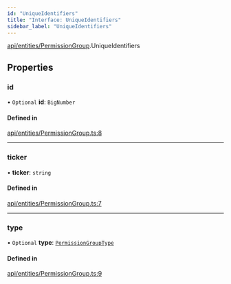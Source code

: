 ```yaml
---
id: "UniqueIdentifiers"
title: "Interface: UniqueIdentifiers"
sidebar_label: "UniqueIdentifiers"
---
```


[api/entities/PermissionGroup](../../../../../modules/API/Entities/PermissionGroup/PermissionGroup.md).UniqueIdentifiers

## Properties

### id

• `Optional` **id**: `BigNumber`

#### Defined in

[api/entities/PermissionGroup.ts:8](https://github.com/PolymeshAssociation/polymesh-sdk/blob/88db4a911/src/api/entities/PermissionGroup.ts#L8)

___

### ticker

• **ticker**: `string`

#### Defined in

[api/entities/PermissionGroup.ts:7](https://github.com/PolymeshAssociation/polymesh-sdk/blob/88db4a911/src/api/entities/PermissionGroup.ts#L7)

___

### type

• `Optional` **type**: [`PermissionGroupType`](../../../../../enums/API/Entities/Types/PermissionGroupType/PermissionGroupType.md)

#### Defined in

[api/entities/PermissionGroup.ts:9](https://github.com/PolymeshAssociation/polymesh-sdk/blob/88db4a911/src/api/entities/PermissionGroup.ts#L9)
